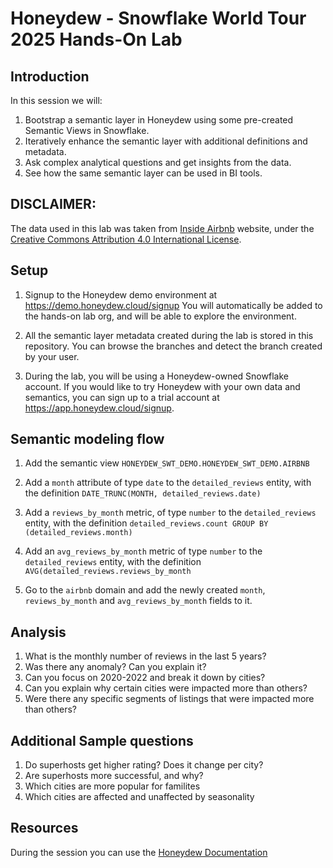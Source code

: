 # Honeydew - Snowflake World Tour 2025 Hands-On Lab

## Introduction

In this session we will:
1. Bootstrap a semantic layer in Honeydew using some pre-created Semantic Views in Snowflake.
2. Iteratively enhance the semantic layer with additional definitions and metadata.
3. Ask complex analytical questions and get insights from the data.
4. See how the same semantic layer can be used in BI tools.

## DISCLAIMER:
The data used in this lab was taken from [Inside Airbnb](https://insideairbnb.com/) website, under the [Creative Commons Attribution 4.0 International License](https://creativecommons.org/licenses/by/4.0/).

## Setup

1. Signup to the Honeydew demo environment at https://demo.honeydew.cloud/signup
   You will automatically be added to the hands-on lab org, and will be able to explore the environment.
   
2. All the semantic layer metadata created during the lab is stored in this repository.
   You can browse the branches and detect the branch created by your user.

3. During the lab, you will be using a Honeydew-owned Snowflake account.
   If you would like to try Honeydew with your own data and semantics,
   you can sign up to a trial account at https://app.honeydew.cloud/signup.

## Semantic modeling flow

1. Add the semantic view `HONEYDEW_SWT_DEMO.HONEYDEW_SWT_DEMO.AIRBNB`

1. Add a `month` attribute of type `date` to the `detailed_reviews` entity, with the definition `DATE_TRUNC(MONTH, detailed_reviews.date)`
2. Add a `reviews_by_month` metric, of type `number` to the `detailed_reviews` entity, with the definition `detailed_reviews.count GROUP BY (detailed_reviews.month)`
3. Add an `avg_reviews_by_month` metric of type `number` to the `detailed_reviews` entity, with the definition `AVG(detailed_reviews.reviews_by_month`
4. Go to the `airbnb` domain and add the newly created `month`, `reviews_by_month` and `avg_reviews_by_month` fields to it.

## Analysis

1. What is the monthly number of reviews in the last 5 years?
2. Was there any anomaly? Can you explain it?
3. Can you focus on 2020-2022 and break it down by cities?
4. Can you explain why certain cities were impacted more than others?
5. Were there any specific segments of listings that were impacted more than others?


## Additional Sample questions

1. Do superhosts get higher rating? Does it change per city?
2. Are superhosts more successful, and why?
3. Which cities are more popular for familites
4. Which cities are affected and unaffected by seasonality
 

## Resources

During the session you can use the [Honeydew Documentation](https://honeydew.ai/docs/introduction)
